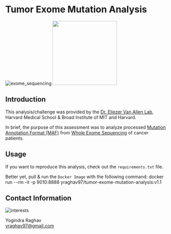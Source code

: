 # Tumor Exome Mutation Analysis 

![exome_sequencing](https://upload.wikimedia.org/wikipedia/commons/thumb/0/09/Exome_Sequencing_Workflow_1a.png/220px-Exome_Sequencing_Workflow_1a.png) 
<img src=https://swami.wustl.edu/wp-content/uploads/2015/07/cancers-cells.jpg height=200 width=200> 


## Introduction 

This analysis/challenge was provided by the [Dr. Eliezer Van Allen Lab](https://vanallenlab.dana-farber.org/), Harvard Medical School & Broad Institute of MIT and Harvard. 

In brief, the purpose of this assessment was to analyze processed [Mutation Annotation Format (MAF)](https://docs.gdc.cancer.gov/Encyclopedia/pages/Mutation_Annotation_Format/) from [Whole Exome Sequencing](https://www.cincinnatichildrens.org/service/d/diagnostic-labs/molecular-genetics/whole-exome-sequencing/families/faq) of cancer patients. 

## Usage 

If you want to reproduce this analysis, check out the `requirements.txt` file. 

Better yet, pull & run the `Docker Image` with the following command: 
docker run --rm -it -p 9010:8888 yraghav97/tumor-exome-mutation-analysis:v1.1


## Contact Information

![interests](https://avatars1.githubusercontent.com/u/38919947?s=400&u=49ab1365a14fac78a91e425efd583f7a2bcb3e25&v=4)

Yogindra Raghav  
yraghav97@gmail.com